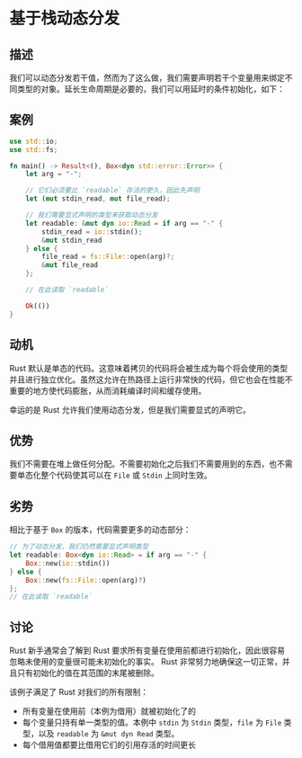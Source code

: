 # 基于栈动态分发

## 描述

我们可以动态分发若干值，然而为了这么做，我们需要声明若干个变量用来绑定不同类型的对象。延长生命周期是必要的，我们可以用延时的条件初始化，如下：

## 案例

```rs
use std::io;
use std::fs;

fn main() -> Result<(), Box<dyn std::error::Error>> {
    let arg = "-";

    // 它们必须要比 `readable` 存活的更久，因此先声明
    let (mut stdin_read, mut file_read);

    // 我们需要显式声明的类型来获取动态分发
    let readable: &mut dyn io::Read = if arg == "-" {
        stdin_read = io::stdin();
        &mut stdin_read
    } else {
        file_read = fs::File::open(arg)?;
        &mut file_read
    };

    // 在此读取 `readable`

    Ok(())
}
```

## 动机

Rust 默认是单态的代码。这意味着拷贝的代码将会被生成为每个将会使用的类型并且进行独立优化。虽然这允许在热路径上运行非常快的代码，但它也会在性能不重要的地方使代码膨胀，从而消耗编译时间和缓存使用。

幸运的是 Rust 允许我们使用动态分发，但是我们需要显式的声明它。

## 优势

我们不需要在堆上做任何分配。不需要初始化之后我们不需要用到的东西，也不需要单态化整个代码使其可以在 `File` 或 `Stdin` 上同时生效。

## 劣势

相比于基于 `Box` 的版本，代码需要更多的动态部分：

```rs
// 为了动态分发，我们仍然需要显式声明类型
let readable: Box<dyn io::Read> = if arg == "-" {
    Box::new(io::stdin())
} else {
    Box::new(fs::File::open(arg)?)
};
// 在此读取 `readable`
```

## 讨论

Rust 新手通常会了解到 Rust 要求所有变量在使用前都进行初始化，因此很容易忽略未使用的变量很可能未初始化的事实。 Rust 非常努力地确保这一切正常，并且只有初始化的值在其范围的末尾被删除。

该例子满足了 Rust 对我们的所有限制：

- 所有变量在使用前（本例为借用）就被初始化了的
- 每个变量只持有单一类型的值。本例中 `stdin` 为 `Stdin` 类型，`file` 为 `File` 类型，以及 `readable` 为 `&mut dyn Read` 类型。
- 每个借用值都要比借用它们的引用存活的时间更长
